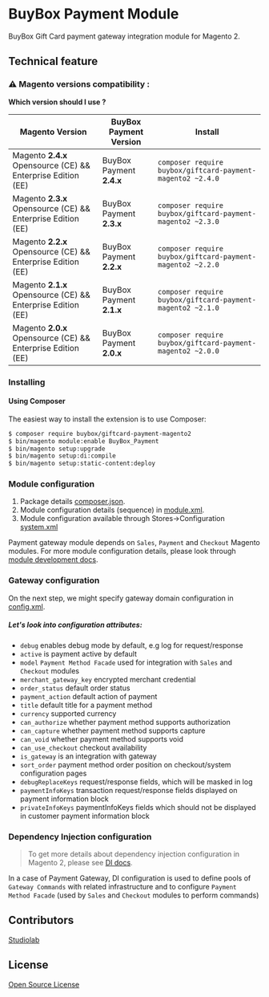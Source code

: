 # BuyBox Payment Module

BuyBox Gift Card payment gateway integration module for Magento 2.


## Technical feature

### ⚠️ Magento versions compatibility :

**Which version should I use ?**

| Magento Version                                              | BuyBox Payment Version   | Install                                                        |
|--------------------------------------------------------------|--------------------------|----------------------------------------------------------------|
| Magento **2.4.x** Opensource (CE) && Enterprise Edition (EE) | BuyBox Payment **2.4.x** | ```composer require buybox/giftcard-payment-magento2 ~2.4.0``` |
| Magento **2.3.x** Opensource (CE) && Enterprise Edition (EE) | BuyBox Payment **2.3.x** | ```composer require buybox/giftcard-payment-magento2 ~2.3.0``` |
| Magento **2.2.x** Opensource (CE) && Enterprise Edition (EE) | BuyBox Payment **2.2.x** | ```composer require buybox/giftcard-payment-magento2 ~2.2.0``` |
| Magento **2.1.x** Opensource (CE) && Enterprise Edition (EE) | BuyBox Payment **2.1.x** | ```composer require buybox/giftcard-payment-magento2 ~2.1.0``` |
| Magento **2.0.x** Opensource (CE) && Enterprise Edition (EE) | BuyBox Payment **2.0.x** | ```composer require buybox/giftcard-payment-magento2 ~2.0.0``` |




### Installing

#### Using Composer
The easiest way to install the extension is to use Composer:

```bash
$ composer require buybox/giftcard-payment-magento2
$ bin/magento module:enable BuyBox_Payment
$ bin/magento setup:upgrade
$ bin/magento setup:di:compile
$ bin/magento setup:static-content:deploy
```


### Module configuration

1. Package details [composer.json](composer.json).
2. Module configuration details (sequence) in [module.xml](etc/module.xml).
3. Module configuration available through Stores->Configuration [system.xml](etc/adminhtml/system.xml)

Payment gateway module depends on `Sales`, `Payment` and `Checkout` Magento modules. For more module configuration
details, please look
through [module development docs](http://devdocs.magento.com/guides/v2.0/extension-dev-guide/module-load-order.html).

### Gateway configuration

On the next step, we might specify gateway domain configuration in [config.xml](etc/config.xml).

##### Let's look into configuration attributes:

* <code>debug</code> enables debug mode by default, e.g log for request/response
* <code>active</code> is payment active by default
* <code>model</code> `Payment Method Facade` used for integration with `Sales` and `Checkout` modules
* <code>merchant_gateway_key</code> encrypted merchant credential
* <code>order_status</code> default order status
* <code>payment_action</code> default action of payment
* <code>title</code> default title for a payment method
* <code>currency</code> supported currency
* <code>can_authorize</code> whether payment method supports authorization
* <code>can_capture</code> whether payment method supports capture
* <code>can_void</code> whether payment method supports void
* <code>can_use_checkout</code> checkout availability
* <code>is_gateway</code> is an integration with gateway
* <code>sort_order</code> payment method order position on checkout/system configuration pages
* <code>debugReplaceKeys</code> request/response fields, which will be masked in log
* <code>paymentInfoKeys</code> transaction request/response fields displayed on payment information block
* <code>privateInfoKeys</code> paymentInfoKeys fields which should not be displayed in customer payment information
  block

### Dependency Injection configuration

> To get more details about dependency injection configuration in Magento 2, please see [DI docs](http://devdocs.magento.com/guides/v2.0/extension-dev-guide/depend-inj.html).

In a case of Payment Gateway, DI configuration is used to define pools of `Gateway Commands` with related infrastructure
and to configure `Payment Method Facade` (used by `Sales` and `Checkout` modules to perform commands)


## Contributors

[Studiolab](https://studiolab.fr)

## License

[Open Source License](LICENSE.txt)

